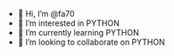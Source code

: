 - 👋 Hi, I’m @fa70
- 👀 I’m interested in PYTHON
- 🌱 I’m currently learning PYTHON
- 💞️ I’m looking to collaborate on PYTHON

<!---
fa70/fa70 is a ✨ special ✨ repository because its `README.md` (this file) appears on your GitHub profile.
You can click the Preview link to take a look at your changes.
--->
